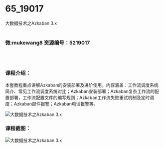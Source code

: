 # 65_19017
大数据技术之Azkaban 3.x
<br/></br>
<h3>微:mukewang8 资源编号：5219017</h3>
<br/></br>
<h3>课程介绍：</h3>
<p>本套教程重点讲解Azkaban的安装部署及进阶使用，内容涵盖：工作流调度系统简介、常见工作流调度系统对比；Azkaban安装部署；Azkaban复杂工作流的配置部署，工作流配置文件的编写规则；Azkaban工作流失败重试机制及定时调度；Azkaban邮件报警；Azkaban电话报警等。</p>
<p><img src="https://www.ko996.com/wp-content/uploads/img/2021/03/1-62-300x188.png" alt="大数据技术之Azkaban 3.x"></p>
<div class="info-desc">
<h3>课程截图：</h3>
<p><img src="https://www.ko996.com/wp-content/uploads/img/2021/03/2-60.png" alt="大数据技术之Azkaban 3.x"></p>


			
</div>
